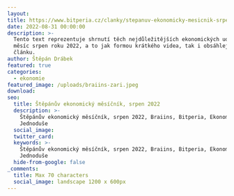 ```yaml
---
layout:
title: https://www.bitperia.cz/clanky/stepanuv-ekonomicky-mesicnik-srpen-2022.html
date: 2022-08-31 00:00:00
description: >-
  Tento text reprezentuje shrnutí těch nejdůležitějších ekonomických událostí za
  měsíc srpen roku 2022, a to jak formou krátkého videa, tak i obsáhlejšího
  článku.
author: Štěpán Drábek
featured: true
categories:
  - ekonomie
featured_image: /uploads/braiins-zari.jpeg
download:
seo:
  title: Štěpánův ekonomický měsíčník, srpen 2022
  description: >-
    Štěpánův ekonomický měsíčník, srpen 2022, Braiins, Bitperia, Ekonomie
    Jednoduše
  social_image:
  twitter_card:
  keywords: >-
    Štěpánův ekonomický měsíčník, srpen 2022, Braiins, Bitperia, Ekonomie
    Jednoduše
  hide-from-google: false
_comments:
  title: Max 70 characters
  social_image: landscape 1200 x 600px
---
```

